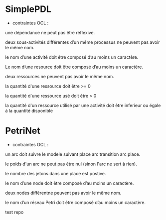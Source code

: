# SimplePDL

- contraintes OCL :

 une dépendance ne peut pas être réflexive. 

 deux sous-activités différentes d’un même processus ne peuvent pas avoir le même nom.

 le nom d’une activité doit être composé d’au moins un caractère.

 Le nom d’une resource doit être composé d’au moins un caractère.

 deux ressources ne peuvent pas avoir le même nom.
 
 la quantité d'une ressource doit être >= 0 
 
 la quantité d'une ressource usé doit être > 0
 
 la quantité d'un ressource utilisé par une activité doit être inferieur ou égale à la quantité disponible
 
 
# PetriNet

- contraintes OCL :

 un arc doit suivre le modele suivant place arc transition arc place.

 le poids d'un arc ne peut pas être nul (sinon l'arc ne sert à rien).
 
 le nombre des jetons dans une place est postive.

 le nom d’une node doit être composé d’au moins un caractère.

 deux nodes différentne peuvent pas avoir le même nom.
 
 le nom d’un réseau Petri doit être composé d’au moins un caractère.
 
 test repo
 
